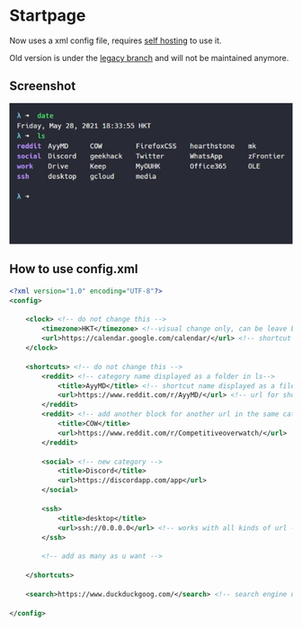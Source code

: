 # Startpage

Now uses a xml config file, requires [self hosting](eb2ab6760748dca848b3e07c46c4117afc2e7483) to use it.

Old version is under the [legacy branch](https://gitlab.com/timescam/startpage/-/tree/legacy) and will not be maintained anymore.

## Screenshot

![Screenshot](./screenshot.jpeg)

## How to use config.xml

```xml
<?xml version="1.0" encoding="UTF-8"?>
<config>

	<clock> <!-- do not change this -->
		<timezone>HKT</timezone> <!--visual change only, can be leave blank -->
		<url>https://calendar.google.com/calendar/</url> <!-- shortcut on the clock -->
	</clock>

	<shortcuts> <!-- do not change this -->
		<reddit> <!-- category name displayed as a folder in ls-->
			<title>AyyMD</title> <!-- shortcut name displayed as a file in ls-->
			<url>https://www.reddit.com/r/AyyMD/</url> <!-- url for shortcut -->
		</reddit>
		<reddit> <!-- add another block for another url in the same category -->
			<title>COW</title>
			<url>https://www.reddit.com/r/Competitiveoverwatch/</url>
		</reddit>

		<social> <!-- new category -->
			<title>Discord</title>
			<url>https://discordapp.com/app</url>
		</social>

		<ssh>
			<title>desktop</title>
			<url>ssh://0.0.0.0</url> <!-- works with all kinds of url -->
		</ssh>

		<!-- add as many as u want -->

	</shortcuts>

	<search>https://www.duckduckgoog.com/</search> <!-- search engine url -->

</config>
```
